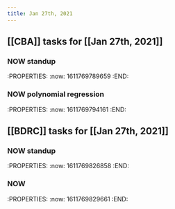 ```yaml
---
title: Jan 27th, 2021
---
```


## [[CBA]] tasks for [[Jan 27th, 2021]]
### NOW standup
:PROPERTIES:
:now: 1611769789659
:END:
### NOW polynomial regression
:PROPERTIES:
:now: 1611769794161
:END:
## [[BDRC]] tasks for [[Jan 27th, 2021]]
### NOW standup
:PROPERTIES:
:now: 1611769826858
:END:
### NOW 
:PROPERTIES:
:now: 1611769829661
:END:
